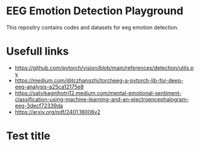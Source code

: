 # EEG Emotion Detection Playground
This repositry contains codes and datasets for eeg emotion detection.


# Usefull links
- https://github.com/pytorch/vision/blob/main/references/detection/utils.py
- https://medium.com/@tczhangzhi/torcheeg-a-pytorch-lib-for-deep-eeg-analysis-a25ca12175e8
- https://satvikagnihotri12.medium.com/mental-emotional-sentiment-classification-using-machine-learning-and-an-electroencephalogram-eeg-3decf72339da
- https://arxiv.org/pdf/2401.18006v2


# Test title